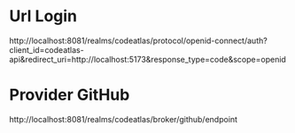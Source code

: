 # Url Login

http://localhost:8081/realms/codeatlas/protocol/openid-connect/auth?client_id=codeatlas-api&redirect_uri=http://localhost:5173&response_type=code&scope=openid

# Provider GitHub

http://localhost:8081/realms/codeatlas/broker/github/endpoint